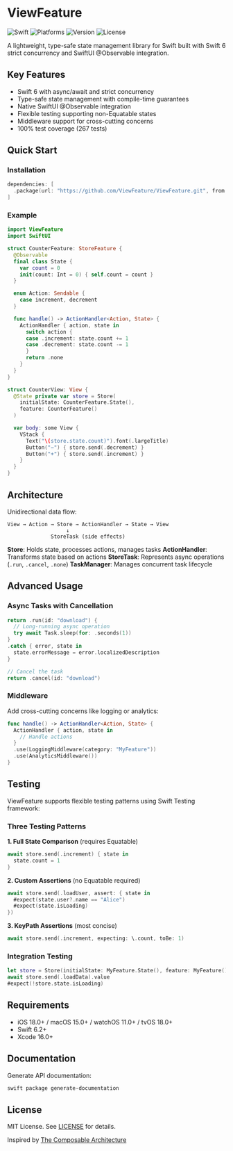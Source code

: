 # ViewFeature

![Swift](https://img.shields.io/badge/Swift-6.2-orange.svg)
![Platforms](https://img.shields.io/badge/platforms-iOS%2018%20%7C%20macOS%2015%20%7C%20watchOS%2011%20%7C%20tvOS%2018-lightgrey.svg)
![Version](https://img.shields.io/badge/version-0.1.0-blue.svg)
![License](https://img.shields.io/badge/license-MIT-green.svg)

A lightweight, type-safe state management library for Swift built with Swift 6 strict concurrency and SwiftUI @Observable integration.

## Key Features

- Swift 6 with async/await and strict concurrency
- Type-safe state management with compile-time guarantees
- Native SwiftUI @Observable integration
- Flexible testing supporting non-Equatable states
- Middleware support for cross-cutting concerns
- 100% test coverage (267 tests)

## Quick Start

### Installation

```swift
dependencies: [
  .package(url: "https://github.com/ViewFeature/ViewFeature.git", from: "0.1.0")
]
```

### Example

```swift
import ViewFeature
import SwiftUI

struct CounterFeature: StoreFeature {
  @Observable
  final class State {
    var count = 0
    init(count: Int = 0) { self.count = count }
  }

  enum Action: Sendable {
    case increment, decrement
  }

  func handle() -> ActionHandler<Action, State> {
    ActionHandler { action, state in
      switch action {
      case .increment: state.count += 1
      case .decrement: state.count -= 1
      }
      return .none
    }
  }
}

struct CounterView: View {
  @State private var store = Store(
    initialState: CounterFeature.State(),
    feature: CounterFeature()
  )

  var body: some View {
    VStack {
      Text("\(store.state.count)").font(.largeTitle)
      Button("−") { store.send(.decrement) }
      Button("+") { store.send(.increment) }
    }
  }
}
```

## Architecture

Unidirectional data flow:

```
View → Action → Store → ActionHandler → State → View
                   ↓
              StoreTask (side effects)
```

**Store**: Holds state, processes actions, manages tasks
**ActionHandler**: Transforms state based on actions
**StoreTask**: Represents async operations (`.run`, `.cancel`, `.none`)
**TaskManager**: Manages concurrent task lifecycle

## Advanced Usage

### Async Tasks with Cancellation

```swift
return .run(id: "download") {
  // Long-running async operation
  try await Task.sleep(for: .seconds(1))
}
.catch { error, state in
  state.errorMessage = error.localizedDescription
}

// Cancel the task
return .cancel(id: "download")
```

### Middleware

Add cross-cutting concerns like logging or analytics:

```swift
func handle() -> ActionHandler<Action, State> {
  ActionHandler { action, state in
    // Handle actions
  }
  .use(LoggingMiddleware(category: "MyFeature"))
  .use(AnalyticsMiddleware())
}
```

## Testing

ViewFeature supports flexible testing patterns using Swift Testing framework:

### Three Testing Patterns

**1. Full State Comparison** (requires Equatable)
```swift
await store.send(.increment) { state in
  state.count = 1
}
```

**2. Custom Assertions** (no Equatable required)
```swift
await store.send(.loadUser, assert: { state in
  #expect(state.user?.name == "Alice")
  #expect(state.isLoading)
})
```

**3. KeyPath Assertions** (most concise)
```swift
await store.send(.increment, expecting: \.count, toBe: 1)
```

### Integration Testing

```swift
let store = Store(initialState: MyFeature.State(), feature: MyFeature())
await store.send(.loadData).value
#expect(!store.state.isLoading)
```

## Requirements

- iOS 18.0+ / macOS 15.0+ / watchOS 11.0+ / tvOS 18.0+
- Swift 6.2+
- Xcode 16.0+

## Documentation

Generate API documentation:
```bash
swift package generate-documentation
```

## License

MIT License. See [LICENSE](LICENSE) for details.

Inspired by [The Composable Architecture](https://github.com/pointfreeco/swift-composable-architecture)
